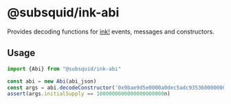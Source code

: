 # @subsquid/ink-abi

Provides decoding functions for [ink!](https://ink.substrate.io) events, messages and constructors.

## Usage

```typescript
import {Abi} from "@subsquid/ink-abi"

const abi = new Abi(abi_json)
const args = abi.decodeConstructor('0x9bae9d5e0000a0dec5adc9353600000000000000')
assert(args.initialSupply == 1000000000000000000000n)
```
